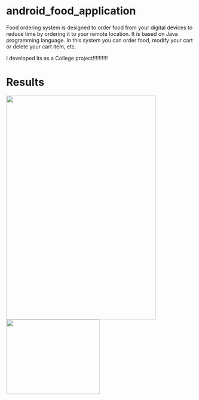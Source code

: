 # android_food_application
Food ordering system is designed to order food from your digital devices to reduce time by ordering it to your remote location.
It is based on Java programming language.
In this system you can order food, modify your cart or delete your cart item, etc.

I developed its as a College project!!!!!!!!!!

# Results

<img src="https://github.com/devdasamale/android_food_application/assets/100094659/152f24d0-18d9-4842-9ac9-eb1d4b499c96" width=400 height=600>

<img src="https://github.com/devdasamale/android_food_application/assets/100094659/202a87e7-2962-49a2-b162-945aca771e61" width=250 height=200>







